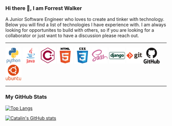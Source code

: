 ### Hi there 👋, I am Forrest Walker

A Junior Software Engineer who loves to create and tinker with technology. Below you will find a list of technologies I have experience with. I am always looking for opportunites to build with others, so if you are looking for a collaborator or just want to have a discussion please reach out.

---

<img src="https://raw.githubusercontent.com/devicons/devicon/master/icons/python/python-original-wordmark.svg" alt="Python Logo" width="50" height="50"/> <img src="https://raw.githubusercontent.com/devicons/devicon/master/icons/java/java-original-wordmark.svg" alt="Java Logo" width="50" height="50"/> <img src="https://raw.githubusercontent.com/devicons/devicon/master/icons/cplusplus/cplusplus-line.svg" alt="Cplusplus Logo" width="50" height="50"/> <img src="https://raw.githubusercontent.com/devicons/devicon/master/icons/html5/html5-original-wordmark.svg" alt="HTML5 Logo" width="50" height="50"/> <img src="https://raw.githubusercontent.com/devicons/devicon/master/icons/css3/css3-original-wordmark.svg" alt="CSS3 Logo" width="50" height="50"/> <img src="https://raw.githubusercontent.com/devicons/devicon/master/icons/sass/sass-original.svg" alt="Git Logo" width="50" height="50"/>  <img src="https://raw.githubusercontent.com/devicons/devicon/master/icons/django/django-line.svg" alt="Django Logo" width="50" height="50"/> <img src="https://raw.githubusercontent.com/devicons/devicon/master/icons/git/git-original-wordmark.svg" alt="Git Logo" width="50" height="50"/> <img src="https://raw.githubusercontent.com/devicons/devicon/master/icons/github/github-original-wordmark.svg" width="50" height="50"/>  <img src="https://raw.githubusercontent.com/devicons/devicon/master/icons/ubuntu/ubuntu-plain-wordmark.svg" width="50" height="50"/>

---

### My GitHub Stats

[![Top Langs](https://github-readme-stats.vercel.app/api/top-langs/?username=forrestpatwalker&hide=java,html,css&theme=radical)](https://github.com/anuraghazra/github-readme-stats)

[![Catalin's GitHub stats](https://github-readme-stats.vercel.app/api?username=forrestpatwalker&theme=radical)](https://github.com/anuraghazra/github-readme-stats)

